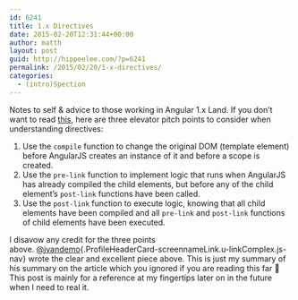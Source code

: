 ```yaml
---
id: 6241
title: 1.x Directives
date: 2015-02-20T12:31:44+00:00
author: matth
layout: post
guid: http://hippeelee.com/?p=6241
permalink: /2015/02/20/1-x-directives/
categories:
  - (intro)Spection
---
```

Notes to self & advice to those working in Angular 1.x Land. If you don&#8217;t want to read <a title="this" href="http://www.jvandemo.com/the-nitty-gritty-of-compile-and-link-functions-inside-angularjs-directives/" target="_blank">this</a>, here are three elevator pitch points to consider when understanding directives:<!--more-->

  1. Use the `compile` function to change the original DOM (template element) before AngularJS creates an instance of it and before a scope is created.
  2. Use the `pre-link` function to implement logic that runs when AngularJS has already compiled the child elements, but before any of the child element&#8217;s `post-link` functions have been called.
  3. Use the `post-link` function to execute logic, knowing that all child elements have been compiled and all `pre-link` and `post-link` functions of child elements have been executed.

I disavow any credit for the three points above. [@<span class="u-linkComplex-target">jvandemo</span>](https://twitter.com/jvandemo){.ProfileHeaderCard-screennameLink.u-linkComplex.js-nav} wrote the clear and excellent piece above. This is just my summary of his summary on the article which you ignored if you are reading this far 🙂 This post is mainly for a reference at my fingertips later on in the future when I need to real it.
